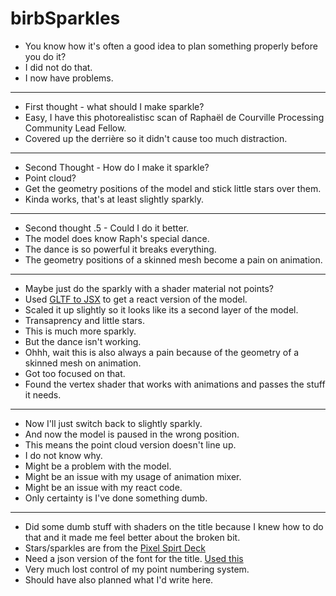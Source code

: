 # birbSparkles

- You know how it's often a good idea to plan something properly before you do it?
- I did not do that.
- I now have problems.

***

- First thought - what should I make sparkle?
- Easy, I have this photorealistisc scan of Raphaël de Courville Processing Community Lead Fellow.
- Covered up the derrière so it didn't cause too much distraction.

***

- Second Thought - How do I make it sparkle?
- Point cloud?
- Get the geometry positions of the model and stick little stars over them.
- Kinda works, that's at least slightly sparkly.

***

- Second thought .5 - Could I do it better.
- The model does know Raph's special dance.
- The dance is so powerful it breaks everything.
- The geometry positions of a skinned mesh become a pain on animation. 

***

- Maybe just do the sparkly with a shader material not points?
- Used [GLTF to JSX](https://gltf.pmnd.rs/) to get a react version of the model.
- Scaled it up slightly so it looks like its a second layer of the model.
- Transaprency and little stars.
- This is much more sparkly.
- But the dance isn't working. 
- Ohhh, wait this is also always a pain because of the geometry of a skinned mesh on animation.
- Got too focused on that. 
- Found the vertex shader that works with animations and passes the stuff it needs.

***

- Now I'll just switch back to slightly sparkly.
- And now the model is paused in the wrong position. 
- This means the point cloud version doesn't line up.
- I do not know why. 
- Might be a problem with the model.
- Might be an issue with my usage of animation mixer.
- Might be an issue with my react code.
- Only certainty is I've done something dumb.

***

- Did some dumb stuff with shaders on the title because I knew how to do that and it made me feel better about the broken bit. 
- Stars/sparkles are from the [Pixel Spirt Deck](https://pixelspiritdeck.com/)
- Need a json version of the font for the title. [Used this](https://gero3.github.io/facetype.js/)
- Very much lost control of my point numbering system.
- Should have also planned what I'd write here.

